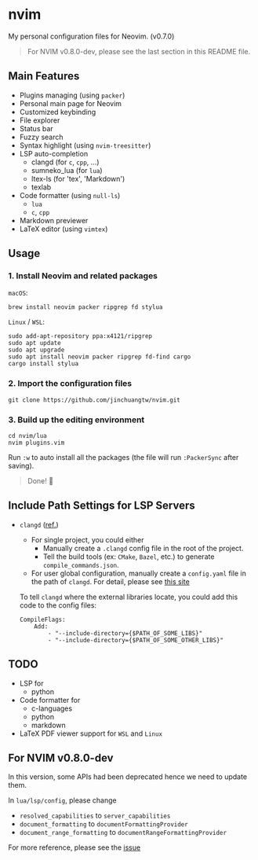 # nvim
My personal configuration files for Neovim. (v0.7.0)
> For NVIM v0.8.0-dev, please see the last section in this README file.

## Main Features
* Plugins managing (using `packer`)
* Personal main page for Neovim
* Customized keybinding
* File explorer
* Status bar
* Fuzzy search
* Syntax highlight (using `nvim-treesitter`)
* LSP auto-completion
    * clangd (for `c`, `cpp`, ...)
    * sumneko_lua (for `lua`)
    * ltex-ls (for 'tex', 'Markdown')
    * texlab
* Code formatter (using `null-ls`)
    * `lua`
    * `c`, `cpp`
* Markdown previewer
* LaTeX editor (using `vimtex`)

## Usage
### 1. Install Neovim and related packages
`macOS`:
```
brew install neovim packer ripgrep fd stylua
```

`Linux` / `WSL`:
```
sudo add-apt-repository ppa:x4121/ripgrep
sudo apt update
sudo apt upgrade
sudo apt install neovim packer ripgrep fd-find cargo
cargo install stylua
```
### 2. Import the configuration files
```
git clone https://github.com/jinchuangtw/nvim.git
```

### 3. Build up the editing environment
```
cd nvim/lua
nvim plugins.vim
```
Run `:w` to auto install all the packages (the file will run `:PackerSync`
after saving).
> Done! :100:

## Include Path Settings for LSP Servers
* `clangd` ([ref.](https://clangd.llvm.org/installation#project-setup))
    * For single project, you could either
        * Manually create a `.clangd` config file in the root of the project.
        * Tell the build tools (ex: `CMake`, `Bazel`, etc.) to generate
        `compile_commands.json`.
    * For user global configuration, manually create a `config.yaml` file in the
    path of `clangd`. For detail, please see [this site](https://clangd.llvm.org/config#files) 
    
    To tell `clangd` where the external libraries locate, you could add this
    code to the config files:
    ```
    CompileFlags:
        Add:
            - "--include-directory={$PATH_OF_SOME_LIBS}"
            - "--include-directory={$PATH_OF_SOME_OTHER_LIBS}"
    ```
## TODO
* LSP for
    * python
* Code formatter for 
    * c-languages
    * python
    * markdown
* LaTeX PDF viewer support for `WSL` and `Linux`

## For NVIM v0.8.0-dev
In this version, some APIs had been deprecated hence we need to update them.

In `lua/lsp/config`, please change
* `resolved_capabilities` to `server_capabilities`
* `document_formatting` to `documentFormattingProvider`
* `document_range_formatting` to `documentRangeFormattingProvider`

For more reference, please see the [issue](https://github.com/neovim/nvim-lspconfig/issues/1891)
